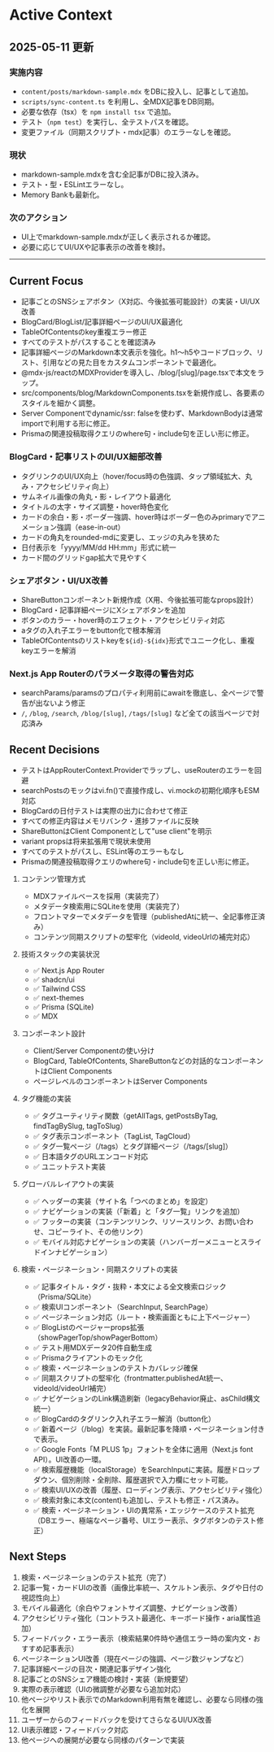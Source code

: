 # Active Context

## 2025-05-11 更新


### 実施内容

- `content/posts/markdown-sample.mdx` をDBに投入し、記事として追加。
- `scripts/sync-content.ts` を利用し、全MDX記事をDB同期。
- 必要な依存（tsx）を `npm install tsx` で追加。
- テスト（`npm test`）を実行し、全テストパスを確認。
- 変更ファイル（同期スクリプト・mdx記事）のエラーなしを確認。


### 現状

- markdown-sample.mdxを含む全記事がDBに投入済み。
- テスト・型・ESLintエラーなし。
- Memory Bankも最新化。


### 次のアクション

- UI上でmarkdown-sample.mdxが正しく表示されるか確認。
- 必要に応じてUI/UXや記事表示の改善を検討。

---

## Current Focus

- 記事ごとのSNSシェアボタン（X対応、今後拡張可能設計）の実装・UI/UX改善
- BlogCard/BlogList/記事詳細ページのUI/UX最適化
- TableOfContentsのkey重複エラー修正
- すべてのテストがパスすることを確認済み
- 記事詳細ページのMarkdown本文表示を強化。h1〜h5やコードブロック、リスト、引用などの見た目をカスタムコンポーネントで最適化。
- @mdx-js/reactのMDXProviderを導入し、/blog/[slug]/page.tsxで本文をラップ。
- src/components/blog/MarkdownComponents.tsxを新規作成し、各要素のスタイルを細かく調整。
- Server Componentでdynamic/ssr: falseを使わず、MarkdownBodyは通常importで利用する形に修正。
- Prismaの関連投稿取得クエリのwhere句・include句を正しい形に修正。


### BlogCard・記事リストのUI/UX細部改善

- タグリンクのUI/UX向上（hover/focus時の色強調、タップ領域拡大、丸み・アクセシビリティ向上）
- サムネイル画像の角丸・影・レイアウト最適化
- タイトルの太字・サイズ調整・hover時色変化
- カードの余白・影・ボーダー強調、hover時はボーダー色のみprimaryでアニメーション強調（ease-in-out）
- カードの角丸をrounded-mdに変更し、エッジの丸みを狭めた
- 日付表示を「yyyy/MM/dd HH:mm」形式に統一
- カード間のグリッドgap拡大で見やすく


### シェアボタン・UI/UX改善

- ShareButtonコンポーネント新規作成（X用、今後拡張可能なprops設計）
- BlogCard・記事詳細ページにXシェアボタンを追加
- ボタンのカラー・hover時のエフェクト・アクセシビリティ対応
- aタグの入れ子エラーをbutton化で根本解消
- TableOfContentsのリストkeyを`${id}-${idx}`形式でユニーク化し、重複keyエラーを解消


### Next.js App Routerのパラメータ取得の警告対応

- searchParams/paramsのプロパティ利用前にawaitを徹底し、全ページで警告が出ないよう修正
- `/`, `/blog`, `/search`, `/blog/[slug]`, `/tags/[slug]` など全ての該当ページで対応済み


## Recent Decisions

- テストはAppRouterContext.Providerでラップし、useRouterのエラーを回避
- searchPostsのモックはvi.fn()で直接作成し、vi.mockの初期化順序もESM対応
- BlogCardの日付テストは実際の出力に合わせて修正
- すべての修正内容はメモリバンク・進捗ファイルに反映
- ShareButtonはClient Componentとして"use client"を明示
- variant propsは将来拡張用で現状未使用
- すべてのテストがパスし、ESLint等のエラーもなし
- Prismaの関連投稿取得クエリのwhere句・include句を正しい形に修正。


1. コンテンツ管理方式

   - MDXファイルベースを採用（実装完了）
   - メタデータ検索用にSQLiteを使用（実装完了）
   - フロントマターでメタデータを管理（publishedAtに統一、全記事修正済み）
   - コンテンツ同期スクリプトの堅牢化（videoId, videoUrlの補完対応）


2. 技術スタックの実装状況

   - ✅ Next.js App Router
   - ✅ shadcn/ui
   - ✅ Tailwind CSS
   - ✅ next-themes
   - ✅ Prisma (SQLite)
   - ✅ MDX


3. コンポーネント設計

   - Client/Server Componentの使い分け
   - BlogCard, TableOfContents, ShareButtonなどの対話的なコンポーネントはClient Components
   - ページレベルのコンポーネントはServer Components


4. タグ機能の実装

   - ✅ タグユーティリティ関数（getAllTags, getPostsByTag, findTagBySlug, tagToSlug）
   - ✅ タグ表示コンポーネント（TagList, TagCloud）
   - ✅ タグ一覧ページ（/tags）とタグ詳細ページ（/tags/[slug]）
   - ✅ 日本語タグのURLエンコード対応
   - ✅ ユニットテスト実装


5. グローバルレイアウトの実装

   - ✅ ヘッダーの実装（サイト名「つべのまとめ」を設定）
   - ✅ ナビゲーションの実装（「新着」と「タグ一覧」リンクを追加）
   - ✅ フッターの実装（コンテンツリンク、リソースリンク、お問い合わせ、コピーライト、その他リンク）
   - ✅ モバイル対応ナビゲーションの実装（ハンバーガーメニューとスライドインナビゲーション）


6. 検索・ページネーション・同期スクリプトの実装

   - ✅ 記事タイトル・タグ・抜粋・本文による全文検索ロジック（Prisma/SQLite）
   - ✅ 検索UIコンポーネント（SearchInput, SearchPage）
   - ✅ ページネーション対応（ルート・検索画面ともに上下ページャー）
   - ✅ BlogListのページャーprops拡張（showPagerTop/showPagerBottom）
   - ✅ テスト用MDXデータ20件自動生成
   - ✅ Prismaクライアントのモック化
   - ✅ 検索・ページネーションのテストカバレッジ確保
   - ✅ 同期スクリプトの堅牢化（frontmatter.publishedAt統一、videoId/videoUrl補完）
   - ✅ ナビゲーションのLink構造刷新（legacyBehavior廃止、asChild構文統一）
   - ✅ BlogCardのタグリンク入れ子エラー解消（button化）
   - ✅ 新着ページ（/blog）を実装。最新記事を降順・ページネーション付きで表示。
   - ✅ Google Fonts「M PLUS 1p」フォントを全体に適用（Next.js font API）。UI改善の一環。
   - ✅ 検索履歴機能（localStorage）をSearchInputに実装。履歴ドロップダウン、個別削除・全削除、履歴選択で入力欄にセット可能。
   - ✅ 検索UI/UXの改善（履歴、ローディング表示、アクセシビリティ強化）
   - ✅ 検索対象に本文(content)も追加し、テストも修正・パス済み。
   - ✅ 検索・ページネーション・UIの異常系・エッジケースのテスト拡充（DBエラー、極端なページ番号、UIエラー表示、タグボタンのテスト修正）


## Next Steps

1. 検索・ページネーションのテスト拡充（完了）
2. 記事一覧・カードUIの改善（画像比率統一、スケルトン表示、タグや日付の視認性向上）
3. モバイル最適化（余白やフォントサイズ調整、ナビゲーション改善）
4. アクセシビリティ強化（コントラスト最適化、キーボード操作・aria属性追加）
5. フィードバック・エラー表示（検索結果0件時や通信エラー時の案内文・おすすめ記事表示）
6. ページネーションUI改善（現在ページの強調、ページ数ジャンプなど）
7. 記事詳細ページの目次・関連記事デザイン強化
8. 記事ごとのSNSシェア機能の検討・実装（新規要望）
9. 実際の表示確認（UIの微調整が必要なら追加対応）
10. 他ページやリスト表示でのMarkdown利用有無を確認し、必要なら同様の強化を展開
11. ユーザーからのフィードバックを受けてさらなるUI/UX改善
12. UI表示確認・フィードバック対応
13. 他ページへの展開が必要なら同様のパターンで実装
